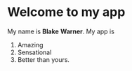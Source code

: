 # Welcome to my app

My name is **Blake** **Warner**.
My app is 
1. Amazing
2. Sensational
3. Better than yours.

